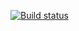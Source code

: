 [![Build status](https://ci.appveyor.com/api/projects/status/gc2t7s2fv3pg6b0u?svg=true)](https://ci.appveyor.com/project/Samohin13/page-object-s)